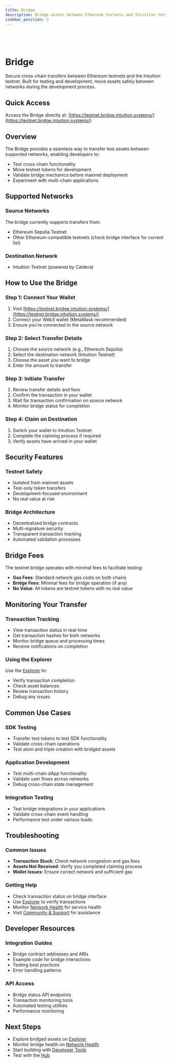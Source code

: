 ```yaml
---
title: Bridge
description: Bridge assets between Ethereum testnets and Intuition testnet
sidebar_position: 3
---
```


<div style={{
  background: 'linear-gradient(135deg, #F59E0B 0%, #D97706 100%)',
  borderRadius: '16px',
  padding: '3rem 2rem',
  marginBottom: '3rem',
  color: 'white',
  textAlign: 'center'
}}>
  <div style={{ 
    display: 'flex', 
    alignItems: 'center', 
    justifyContent: 'center',
    marginBottom: '1rem'
  }}>
    <div style={{ 
      width: '80px', 
      height: '80px', 
      borderRadius: '20px', 
      backgroundColor: 'rgba(255, 255, 255, 0.2)', 
      display: 'flex', 
      alignItems: 'center', 
      justifyContent: 'center',
      marginRight: '1.5rem'
    }}>
      <svg width="40" height="40" viewBox="0 0 24 24" fill="white">
        <path d="M6 6v2h8.59L5 17.59 6.41 19 16 9.41V18h2V6z"/>
      </svg>
    </div>
    <h1 style={{ 
      fontSize: '3rem', 
      fontWeight: '700', 
      margin: 0,
      textShadow: '0 2px 4px rgba(0,0,0,0.3)'
    }}>
      Bridge
    </h1>
  </div>
  <p style={{ 
    fontSize: '1.25rem', 
    opacity: '0.9',
    maxWidth: '700px',
    margin: '0 auto',
    lineHeight: '1.6'
  }}>
    Secure cross-chain transfers between Ethereum testnets and the Intuition testnet. Built for testing and development, move assets safely between networks during the development process.
  </p>
</div>

## Quick Access

Access the Bridge directly at: [https://testnet.bridge.intuition.systems/](https://testnet.bridge.intuition.systems/)

## Overview

The Bridge provides a seamless way to transfer test assets between supported networks, enabling developers to:

- Test cross-chain functionality
- Move testnet tokens for development
- Validate bridge mechanics before mainnet deployment
- Experiment with multi-chain applications

## Supported Networks

### **Source Networks**
The bridge currently supports transfers from:
- Ethereum Sepolia Testnet
- Other Ethereum-compatible testnets (check bridge interface for current list)

### **Destination Network**
- Intuition Testnet (powered by Caldera)

## How to Use the Bridge

### **Step 1: Connect Your Wallet**
1. Visit [https://testnet.bridge.intuition.systems/](https://testnet.bridge.intuition.systems/)
2. Connect your Web3 wallet (MetaMask recommended)
3. Ensure you're connected to the source network

### **Step 2: Select Transfer Details**
1. Choose the source network (e.g., Ethereum Sepolia)
2. Select the destination network (Intuition Testnet)
3. Choose the asset you want to bridge
4. Enter the amount to transfer

### **Step 3: Initiate Transfer**
1. Review transfer details and fees
2. Confirm the transaction in your wallet
3. Wait for transaction confirmation on source network
4. Monitor bridge status for completion

### **Step 4: Claim on Destination**
1. Switch your wallet to Intuition Testnet
2. Complete the claiming process if required
3. Verify assets have arrived in your wallet

## Security Features

### **Testnet Safety**
- Isolated from mainnet assets
- Test-only token transfers
- Development-focused environment
- No real value at risk

### **Bridge Architecture**
- Decentralized bridge contracts
- Multi-signature security
- Transparent transaction tracking
- Automated validation processes

## Bridge Fees

The testnet bridge operates with minimal fees to facilitate testing:
- **Gas Fees**: Standard network gas costs on both chains
- **Bridge Fees**: Minimal fees for bridge operation (if any)
- **No Value**: All tokens are testnet tokens with no real value

## Monitoring Your Transfer

### **Transaction Tracking**
- View transaction status in real-time
- Get transaction hashes for both networks
- Monitor bridge queue and processing times
- Receive notifications on completion

### **Using the Explorer**
Use the [Explorer](/guides/hub/explorer) to:
- Verify transaction completion
- Check asset balances
- Review transaction history
- Debug any issues

## Common Use Cases

### **SDK Testing**
- Transfer test tokens to test SDK functionality
- Validate cross-chain operations
- Test atom and triple creation with bridged assets

### **Application Development**
- Test multi-chain dApp functionality
- Validate user flows across networks
- Debug cross-chain state management

### **Integration Testing**
- Test bridge integrations in your applications
- Validate cross-chain event handling
- Performance test under various loads

## Troubleshooting

### **Common Issues**
- **Transaction Stuck**: Check network congestion and gas fees
- **Assets Not Received**: Verify you completed claiming process
- **Wallet Issues**: Ensure correct network and sufficient gas

### **Getting Help**
- Check transaction status on bridge interface
- Use [Explorer](/guides/hub/explorer) to verify transactions
- Monitor [Network Health](/guides/resources/network-health) for service health
- Visit [Community & Support](/guides/resources/community-and-support) for assistance

## Developer Resources

### **Integration Guides**
- Bridge contract addresses and ABIs
- Example code for bridge interactions
- Testing best practices
- Error handling patterns

### **API Access**
- Bridge status API endpoints
- Transaction monitoring tools
- Automated testing utilities
- Performance monitoring

## Next Steps

- Explore bridged assets on [Explorer](/guides/hub/explorer)
- Monitor bridge health on [Network Health](/guides/resources/network-health)
- Start building with [Developer Tools](/guides/developer-tools)
- Test with the [Hub](/guides/hub) 